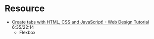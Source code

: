 # Resource
- [Create tabs with HTML, CSS and JavaScript! - Web Design Tutorial](https://www.youtube.com/watch?v=Ay93z3mZuh8) 6:35/22:14
    - Flexbox